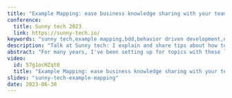 ```yaml
---
title: "Example Mapping: ease business knowledge sharing with your team"
conference:
  title: Sunny tech 2023
  link: https://sunny-tech.io/
keywords: "sunny tech,example mapping,bdd,behavior driven development,no estimate,team collaboration,sticky note,small story,domain problem"
description: "Talk at Sunny tech: I explain and share tips about how to run an example mapping. Example mapping is a good way to align the team's understanding of domain problems and help your team to better collaborate. Last but not least, it eases to refine your stories and improve your backlog prioritization."
abstract: "For many years, I've been setting up for topics with these long and boring grooming sessions. It was super hard to keep focused all the way through. A meeting that just keeps going doesn't really help in getting the team on the same page or in understanding what's expected. And remember, like Alberto Brandolini used to say, it's the misunderstanding among developers that ends up being shipped. In this talk, I'm gonna tell you about a workshop called 'Example Mapping.' This workshop will make it super easy for you to talk about what's needed and put together your backlog as a team."
video:
  id: 57g1ocHZqt0
  title: "Example Mapping: ease business knowledge sharing with your team"
slides: "sunny-tech-example-mapping"
date: 2023-06-30
---
```

